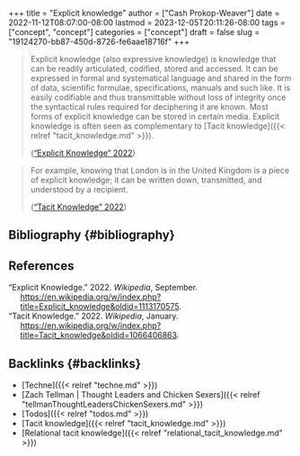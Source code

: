 +++
title = "Explicit knowledge"
author = ["Cash Prokop-Weaver"]
date = 2022-11-12T08:07:00-08:00
lastmod = 2023-12-05T20:11:26-08:00
tags = ["concept", "concept"]
categories = ["concept"]
draft = false
slug = "19124270-bb87-450d-8726-fe6aae18716f"
+++

> Explicit knowledge (also expressive knowledge) is knowledge that can be readily articulated, codified, stored and accessed. It can be expressed in formal and systematical language and shared in the form of data, scientific formulae, specifications, manuals and such like. It is easily codifiable and thus transmittable without loss of integrity once the syntactical rules required for deciphering it are known. Most forms of explicit knowledge can be stored in certain media. Explicit knowledge is often seen as complementary to [Tacit knowledge]({{< relref "tacit_knowledge.md" >}}).
>
> (<a href="#citeproc_bib_item_1">“Explicit Knowledge” 2022</a>)

<!--quoteend-->

> For example, knowing that London is in the United Kingdom is a piece of explicit knowledge; it can be written down, transmitted, and understood by a recipient.
>
> (<a href="#citeproc_bib_item_2">“Tacit Knowledge” 2022</a>)


## Bibliography {#bibliography}

## References

<style>.csl-entry{text-indent: -1.5em; margin-left: 1.5em;}</style><div class="csl-bib-body">
  <div class="csl-entry"><a id="citeproc_bib_item_1"></a>“Explicit Knowledge.” 2022. <i>Wikipedia</i>, September. <a href="https://en.wikipedia.org/w/index.php?title=Explicit_knowledge&oldid=1113170575">https://en.wikipedia.org/w/index.php?title=Explicit_knowledge&#38;oldid=1113170575</a>.</div>
  <div class="csl-entry"><a id="citeproc_bib_item_2"></a>“Tacit Knowledge.” 2022. <i>Wikipedia</i>, January. <a href="https://en.wikipedia.org/w/index.php?title=Tacit_knowledge&oldid=1066406863">https://en.wikipedia.org/w/index.php?title=Tacit_knowledge&#38;oldid=1066406863</a>.</div>
</div>


## Backlinks {#backlinks}

-   [Techne]({{< relref "techne.md" >}})
-   [Zach Tellman | Thought Leaders and Chicken Sexers]({{< relref "tellmanThoughtLeadersChickenSexers.md" >}})
-   [Todos]({{< relref "todos.md" >}})
-   [Tacit knowledge]({{< relref "tacit_knowledge.md" >}})
-   [Relational tacit knowledge]({{< relref "relational_tacit_knowledge.md" >}})
